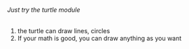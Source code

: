 ###### Just try the turtle module
1. the turtle can draw lines, circles
2. If your math is good, you can draw anything as you want